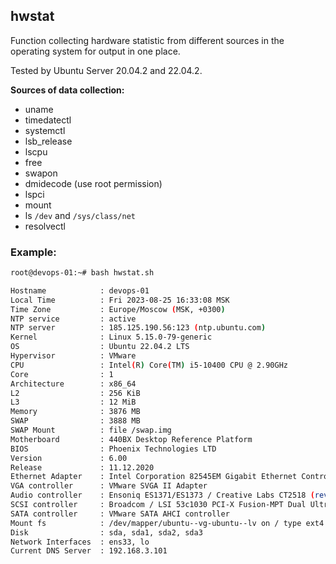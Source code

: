## hwstat

Function collecting hardware statistic from different sources in the operating system for output in one place.

Tested by Ubuntu Server 20.04.2 and 22.04.2.

**Sources of data collection:**
- uname
- timedatectl
- systemctl
- lsb_release
- lscpu
- free
- swapon
- dmidecode (use root permission)
- lspci
- mount
- ls `/dev` and `/sys/class/net`
- resolvectl

### Example:

```bash
root@devops-01:~# bash hwstat.sh

Hostname            : devops-01
Local Time          : Fri 2023-08-25 16:33:08 MSK
Time Zone           : Europe/Moscow (MSK, +0300)
NTP service         : active
NTP server          : 185.125.190.56:123 (ntp.ubuntu.com)
Kernel              : Linux 5.15.0-79-generic
OS                  : Ubuntu 22.04.2 LTS
Hypervisor          : VMware
CPU                 : Intel(R) Core(TM) i5-10400 CPU @ 2.90GHz
Core                : 1
Architecture        : x86_64
L2                  : 256 KiB
L3                  : 12 MiB
Memory              : 3876 MB
SWAP                : 3888 MB
SWAP Mount          : file /swap.img
Motherboard         : 440BX Desktop Reference Platform
BIOS                : Phoenix Technologies LTD
Version             : 6.00
Release             : 11.12.2020
Ethernet Adapter    : Intel Corporation 82545EM Gigabit Ethernet Controller (Copper) (rev 01)
VGA controller      : VMware SVGA II Adapter
Audio controller    : Ensoniq ES1371/ES1373 / Creative Labs CT2518 (rev 02)
SCSI controller     : Broadcom / LSI 53c1030 PCI-X Fusion-MPT Dual Ultra320 SCSI (rev 01)
SATA controller     : VMware SATA AHCI controller
Mount fs            : /dev/mapper/ubuntu--vg-ubuntu--lv on / type ext4 (rw,relatime)
Disk                : sda, sda1, sda2, sda3
Network Interfaces  : ens33, lo
Current DNS Server  : 192.168.3.101
```
